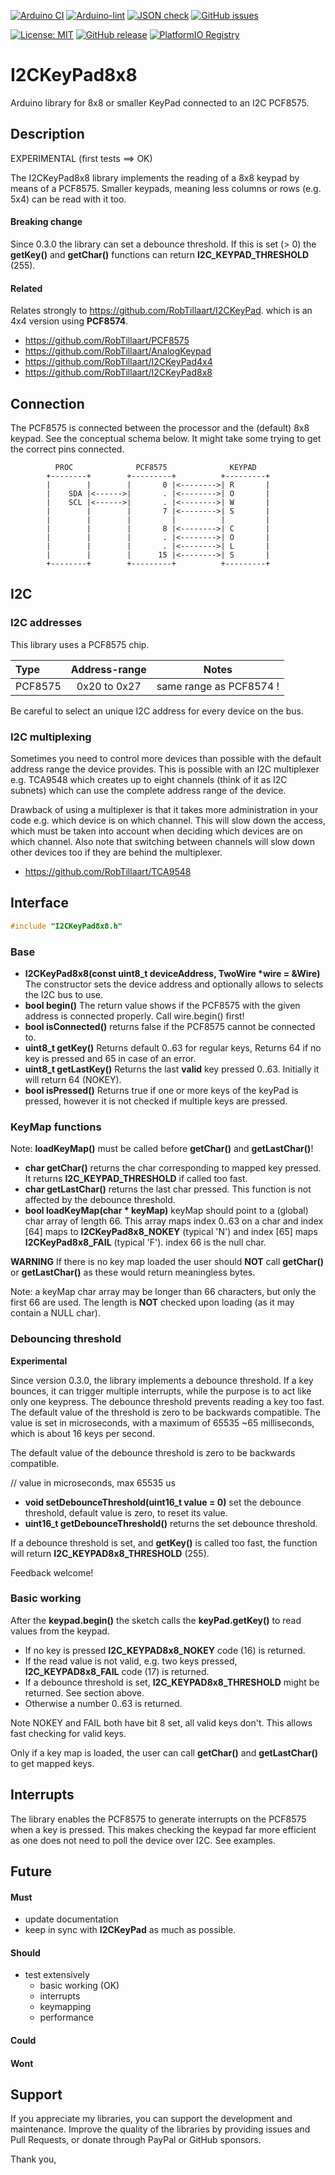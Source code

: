
[![Arduino CI](https://github.com/RobTillaart/I2CKeyPad8x8/workflows/Arduino%20CI/badge.svg)](https://github.com/marketplace/actions/arduino_ci)
[![Arduino-lint](https://github.com/RobTillaart/I2CKeyPad8x8/actions/workflows/arduino-lint.yml/badge.svg)](https://github.com/RobTillaart/I2CKeyPad8x8/actions/workflows/arduino-lint.yml)
[![JSON check](https://github.com/RobTillaart/I2CKeyPad8x8/actions/workflows/jsoncheck.yml/badge.svg)](https://github.com/RobTillaart/I2CKeyPad8x8/actions/workflows/jsoncheck.yml)
[![GitHub issues](https://img.shields.io/github/issues/RobTillaart/I2CKeyPad8x8.svg)](https://github.com/RobTillaart/I2CKeyPad8x8/issues)

[![License: MIT](https://img.shields.io/badge/license-MIT-green.svg)](https://github.com/RobTillaart/I2CKeyPad8x8/blob/master/LICENSE)
[![GitHub release](https://img.shields.io/github/release/RobTillaart/I2CKeyPad8x8.svg?maxAge=3600)](https://github.com/RobTillaart/I2CKeyPad8x8/releases)
[![PlatformIO Registry](https://badges.registry.platformio.org/packages/robtillaart/library/I2CKeyPad8x8.svg)](https://registry.platformio.org/libraries/robtillaart/I2CKeyPad8x8)


# I2CKeyPad8x8

Arduino library for 8x8 or smaller KeyPad connected to an I2C PCF8575.


## Description

EXPERIMENTAL (first tests ==> OK)

The I2CKeyPad8x8 library implements the reading of a 8x8 keypad by means of a PCF8575.
Smaller keypads, meaning less columns or rows (e.g. 5x4) can be read with it too.

#### Breaking change

Since 0.3.0 the library can set a debounce threshold. 
If this is set (> 0) the **getKey()** and **getChar()** functions 
can return **I2C_KEYPAD_THRESHOLD** (255).

#### Related

Relates strongly to https://github.com/RobTillaart/I2CKeyPad. which is an 4x4 version using **PCF8574**.

- https://github.com/RobTillaart/PCF8575
- https://github.com/RobTillaart/AnalogKeypad
- https://github.com/RobTillaart/I2CKeyPad4x4
- https://github.com/RobTillaart/I2CKeyPad8x8


## Connection

The PCF8575 is connected between the processor and the (default) 8x8 keypad.
See the conceptual schema below. 
It might take some trying to get the correct pins connected.

```
          PROC              PCF8575              KEYPAD
        +--------+        +---------+          +---------+
        |        |        |       0 |<-------->| R       |
        |    SDA |<------>|       . |<-------->| O       |
        |    SCL |<------>|       . |<-------->| W       |
        |        |        |       7 |<-------->| S       |
        |        |        |         |          |         |
        |        |        |       8 |<-------->| C       |
        |        |        |       . |<-------->| O       |
        |        |        |       . |<-------->| L       |
        |        |        |      15 |<-------->| S       |
        +--------+        +---------+          +---------+ 
```


## I2C

### I2C addresses

This library uses a PCF8575 chip.

|  Type      |  Address-range  |  Notes                    |
|:-----------|:---------------:|:-------------------------:|
|  PCF8575   |  0x20 to 0x27   |  same range as PCF8574 !  |

Be careful to select an unique I2C address for every device on the bus.


### I2C multiplexing

Sometimes you need to control more devices than possible with the default
address range the device provides.
This is possible with an I2C multiplexer e.g. TCA9548 which creates up
to eight channels (think of it as I2C subnets) which can use the complete
address range of the device.

Drawback of using a multiplexer is that it takes more administration in
your code e.g. which device is on which channel.
This will slow down the access, which must be taken into account when
deciding which devices are on which channel.
Also note that switching between channels will slow down other devices
too if they are behind the multiplexer.

- https://github.com/RobTillaart/TCA9548



## Interface

```cpp
#include "I2CKeyPad8x8.h"
```


### Base

- **I2CKeyPad8x8(const uint8_t deviceAddress, TwoWire \*wire = &Wire)** 
The constructor sets the device address and optionally 
allows to selects the I2C bus to use.
- **bool begin()** The return value shows if the PCF8575 with the given address is connected properly.
Call wire.begin() first!
- **bool isConnected()** returns false if the PCF8575 cannot be connected to.
- **uint8_t getKey()** Returns default 0..63 for regular keys, 
Returns 64 if no key is pressed and 65 in case of an error.
- **uint8_t getLastKey()** Returns the last **valid** key pressed 0..63. Initially it will return 64 (NOKEY).
- **bool isPressed()** Returns true if one or more keys of the keyPad is pressed, 
however it is not checked if multiple keys are pressed.


### KeyMap functions

Note: **loadKeyMap()** must be called before **getChar()** and **getLastChar()**!

- **char getChar()** returns the char corresponding to mapped key pressed.
It returns **I2C_KEYPAD_THRESHOLD** if called too fast.
- **char getLastChar()** returns the last char pressed.
This function is not affected by the debounce threshold.
- **bool loadKeyMap(char \* keyMap)** keyMap should point to a (global) char array of length 66.
This array maps index 0..63 on a char and index \[64\] maps to **I2CKeyPad8x8_NOKEY** (typical 'N') 
and index \[65\] maps **I2CKeyPad8x8_FAIL** (typical 'F'). index 66 is the null char.

**WARNING**
If there is no key map loaded the user should **NOT** call **getChar()** or 
**getLastChar()** as these would return meaningless bytes.


Note: a keyMap char array may be longer than 66 characters, but only the first 66 are used.
The length is **NOT** checked upon loading (as it may contain a NULL char).


### Debouncing threshold

**Experimental** 

Since version 0.3.0, the library implements a debounce threshold.
If a key bounces, it can trigger multiple interrupts, while the purpose is to
act like only one keypress. The debounce threshold prevents reading a key too fast. 
The default value of the threshold is zero to be backwards compatible.
The value is set in microseconds, with a maximum of 65535 ~65 milliseconds,
which is about 16 keys per second.

The default value of the debounce threshold is zero to be backwards compatible.

  //  value in microseconds, max 65535 us
- **void setDebounceThreshold(uint16_t value = 0)** set the debounce threshold,
default value is zero, to reset its value.
- **uint16_t getDebounceThreshold()** returns the set debounce threshold.

If a debounce threshold is set, and **getKey()** is called too fast,
the function will return **I2C_KEYPAD8x8_THRESHOLD** (255).

Feedback welcome!

### Basic working

After the **keypad.begin()** the sketch calls the **keyPad.getKey()** to read values from the keypad. 
- If no key is pressed **I2C_KEYPAD8x8_NOKEY** code (16) is returned.
- If the read value is not valid, e.g. two keys pressed, **I2C_KEYPAD8x8_FAIL** code (17) is returned.
- If a debounce threshold is set, **I2C_KEYPAD8x8_THRESHOLD** might be returned.
See section above.
- Otherwise a number 0..63 is returned.

Note NOKEY and FAIL both have bit 8 set, all valid keys don't.
This allows fast checking for valid keys.

Only if a key map is loaded, the user can call **getChar()** and **getLastChar()** to get mapped keys.


## Interrupts

The library enables the PCF8575 to generate interrupts on the PCF8575 when a key is pressed. 
This makes checking the keypad far more efficient as one does not need to poll the device over I2C.
See examples.


## Future

#### Must

- update documentation
- keep in sync with **I2CKeyPad** as much as possible.

#### Should

- test extensively
  - basic working (OK)
  - interrupts
  - keymapping
  - performance

#### Could

#### Wont


## Support

If you appreciate my libraries, you can support the development and maintenance.
Improve the quality of the libraries by providing issues and Pull Requests, or
donate through PayPal or GitHub sponsors.

Thank you,

